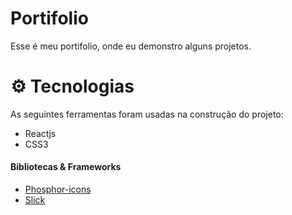 # Portifolio 

Esse é meu portifolio, onde eu demonstro alguns projetos.

# ⚙ Tecnologias 
As seguintes ferramentas foram usadas na construção do projeto:

- Reactjs
- CSS3

#### Bibliotecas & Frameworks

- [Phosphor-icons](https://phosphoricons.com/)
- [Slick](https://react-slick.neostack.com/)

